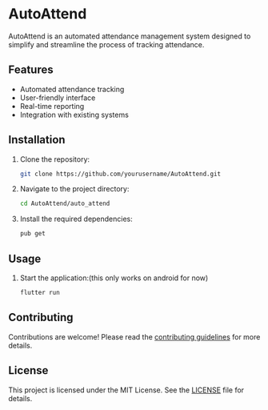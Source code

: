 # AutoAttend

AutoAttend is an automated attendance management system designed to simplify and streamline the process of tracking attendance.

## Features

- Automated attendance tracking
- User-friendly interface
- Real-time reporting
- Integration with existing systems

## Installation

1. Clone the repository:
    ```sh
    git clone https://github.com/yourusername/AutoAttend.git
    ```
2. Navigate to the project directory:
    ```sh
    cd AutoAttend/auto_attend
    ```
3. Install the required dependencies:
    ```sh
    pub get
    ```

## Usage

1. Start the application:(this only works on android for now)
    ```sh
    flutter run
    ```
## Contributing

Contributions are welcome! Please read the [contributing guidelines](CONTRIBUTING.md) for more details.

## License

This project is licensed under the MIT License. See the [LICENSE](LICENSE) file for details.